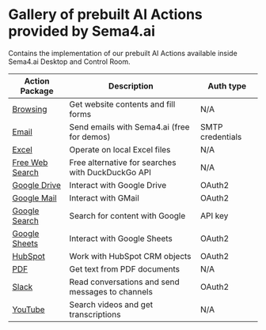 # Gallery of prebuilt AI Actions provided by Sema4.ai

Contains the implementation of our prebuilt AI Actions available inside Sema4.ai Desktop and Control Room.

| Action Package                               | Description                                       | Auth type        |
| -------------------------------------------- | ------------------------------------------------- | ---------------- |
| [Browsing](browsing/README.md)               | Get website contents and fill forms               | N/A              |
| [Email](email/README.md)                     | Send emails with Sema4.ai (free for demos)        | SMTP credentials |
| [Excel](excel/README.md)                     | Operate on local Excel files                      | N/A              |
| [Free Web Search](free-web-search/README.md) | Free alternative for searches with DuckDuckGo API | N/A              |
| [Google Drive](google-drive/README.md)       | Interact with Google Drive                        | OAuth2           |
| [Google Mail](google-mail/README.md)         | Interact with GMail                               | OAuth2           |
| [Google Search](google-search/README.md)     | Search for content with Google                    | API key          |
| [Google Sheets](google-sheets/README.md)     | Interact with Google Sheets                       | OAuth2           |
| [HubSpot](hubspot/README.md)                 | Work with HubSpot CRM objects                     | OAuth2           |
| [PDF](pdf/README.md)                         | Get text from PDF documents                       | N/A              |
| [Slack](slack/README.md)                     | Read conversations and send messages to channels  | OAuth2           |
| [YouTube](youtube/README.md)                 | Search videos and get transcriptions              | N/A              |
